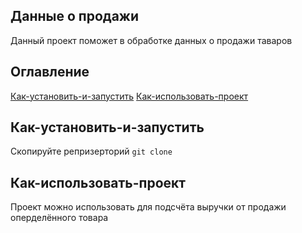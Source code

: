 ## Данные о продажи
Данный проект поможет в обработке данных о продажи таваров
## Оглавление
[Как-установить-и-запустить](#Как-установить-и-запустить)
[Как-использовать-проект](#Как-использовать-проект)
## Как-установить-и-запустить
Скопируйте репризерторий 
`git clone `
## Как-использовать-проект
Проект можно использовать для подсчёта выручки от продажи оперделённого товара
